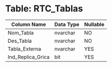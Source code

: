 # Table: RTC_Tablas

| Column Name | Data Type | Nullable |
|-------------|-----------|----------|
| Nom_Tabla | nvarchar | NO |
| Des_Tabla | nvarchar | NO |
| Tabla_Externa | nvarchar | YES |
| Ind_Replica_Grica | bit | YES |

